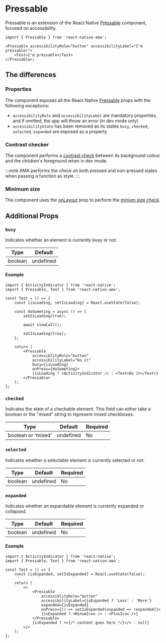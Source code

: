 # Pressable

Pressable is an extension of the React Native [Pressable](https://reactnative.dev/docs/pressable) component, focused on accessibility.

```tsx
import { Pressable } from 'react-native-ama';

<Pressable accessibilityRole="button" accessibilityLabel="I'm pressable!">
    <Text>I'm pressable</Text>
</Pressable>;
```

## The differences

### Properties

The component exposes all the React Native [Pressable](https://reactnative.dev/docs/pressable) props with the following exceptions:

- `accessibilityRole` and `accessibilityLabel` are mandatory properties, and if omitted, the app will throw an error (in dev mode only)
- `accessibilityState` has been removed as its states `busy`, `checked`, `selected`, `expanded` are exposed as a property

### Contrast checker

The component performs a [contrast check](/docs/rules/contrast) between its background colour and the children's foreground when in dev mode.

:::note
AMA performs the check on both pressed and non-pressed states when passing a function as style.
:::

### Minimum size

The component uses the [onLayout](https://reactnative.dev/docs/layoutevent) prop to perform the [minium size check](/docs/rules/minimum-size).

## Additional Props

### `busy`

Indicates whether an element is currently busy or not.

| Type    | Default   |
| ------- | --------- |
| boolean | undefined |

#### Example

```tsx
import { ActivityIndicator } from 'react-native';
import { Pressable, Text } from 'react-native-ama';

const Test = () => {
    const [isLoading, setIsLoading] = React.useState(false);

    const doSometing = async () => {
        setIsLoading(true);

        await slowCall();

        setIsLoading(true);
    };

    return (
        <Pressable
            accessiblityRole="button"
            accessibilityLabel="Do it"
            busy={isLoading}
            onPress={doSometing}>
            {isLoading ? <ActivityIndicator /> : <Text>Do it</Text>}
        </Pressable>
    );
};
```

### `checked`

Indicates the state of a checkable element. This field can either take a boolean or the "mixed" string to represent mixed checkboxes.

| Type               | Default   | Required |
| ------------------ | --------- | -------- |
| boolean or 'mixed' | undefined | No       |

### `selected`

Indicates whether a selectable element is currently selected or not.

| Type    | Default   | Required |
| ------- | --------- | -------- |
| boolean | undefined | No       |

### `expanded`

Indicates whether an expandable element is currently expanded or collapsed.

| Type    | Default   | Required |
| ------- | --------- | -------- |
| boolean | undefined | No       |

#### Example

```tsx
import { ActivityIndicator } from 'react-native';
import { Pressable, Text } from 'react-native-ama';

const Test = () => {
    const [isExpanded, setIsExpanded] = React.useState(false);

    return (
        <>
            <Pressable
                accessiblityRole="button"
                accessibilityLabel={isExpanded ? 'Less' : 'More'}
                expanded={isExpanded}
                onPress={() => setIsExpanded(expanded => !expanded)}>
                {isExpanded ? <MinumIcon /> : <PlusIcon />}
            </Pressable>
            {isExpanded ? <>{/* content goes here */}</> : null}
        </>
    );
};
```
